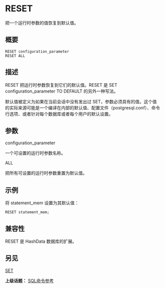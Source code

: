 # RESET

把一个运行时参数的值恢复到默认值。

## 概要

```
RESET configuration_parameter
RESET ALL
```

## 描述

RESET 把运行时参数恢复到它们的默认值。RESET 是 SET configuration\_parameter TO DEFAULT 的另外一种写法。

默认值被定义为如果在当前会话中没有发出过 SET，参数必须具有的值。这个值的实际来源可能是一个编译在内部的默认值、配置文件（postgresql.conf）、命令行选项、或者针对每个数据库或者每个用户的默认设置。

## 参数

configuration\_parameter

一个可设置的运行时参数名称。

ALL

把所有可设置的运行时参数重置为默认值。

## 示例

将 statement\_mem 设置为其默认值：

```
RESET statement_mem;
```

## 兼容性

RESET 是 HashData 数据库的扩展。

## 另见

[SET](./set.md)

**上级话题：** [SQL命令参考](./README.md)

